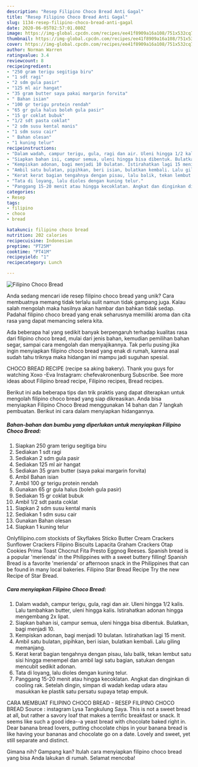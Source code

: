 ```yaml
---
description: "Resep Filipino Choco Bread Anti Gagal"
title: "Resep Filipino Choco Bread Anti Gagal"
slug: 1134-resep-filipino-choco-bread-anti-gagal
date: 2020-06-05T02:57:01.080Z
image: https://img-global.cpcdn.com/recipes/ee41f8909a16a108/751x532cq70/filipino-choco-bread-foto-resep-utama.jpg
thumbnail: https://img-global.cpcdn.com/recipes/ee41f8909a16a108/751x532cq70/filipino-choco-bread-foto-resep-utama.jpg
cover: https://img-global.cpcdn.com/recipes/ee41f8909a16a108/751x532cq70/filipino-choco-bread-foto-resep-utama.jpg
author: Norman Warren
ratingvalue: 3.4
reviewcount: 8
recipeingredient:
- "250 gram terigu segitiga biru"
- "1 sdt ragi"
- "2 sdm gula pasir"
- "125 ml air hangat"
- "35 gram butter saya pakai margarin forvita"
- " Bahan isian"
- "100 gr terigu protein rendah"
- "65 gr gula halus boleh gula pasir"
- "15 gr coklat bubuk"
- "1/2 sdt pasta coklat"
- "2 sdm susu kental manis"
- "1 sdm susu cair"
- " Bahan olesan"
- "1 kuning telur"
recipeinstructions:
- "Dalam wadah, campur terigu, gula, ragi dan air. Uleni hingga 1/2 kalis. Lalu tambahkan butter, uleni hingga kalis. Istirahatkan adonan hingga mengembang 2x lipat."
- "Siapkan bahan isi, campur semua, uleni hingga bisa dibentuk. Bulatkan, bagi menjadi 10."
- "Kempiskan adonan, bagi menjadi 10 bulatan. Istirahatkan lagi 15 menit."
- "Ambil satu bulatan, pipihkan, beri isian, bulatkan kembali. Lalu giling memanjang."
- "Kerat kerat bagian tengahnya dengan pisau, lalu balik, tekan lembut satu sisi hingga menempel dan ambil lagi satu bagian, satukan dengan mencubit sedikit adonan."
- "Tata di loyang, lalu dioles dengan kuning telur."
- "Panggang 15-20 menit atau hingga kecoklatan. Angkat dan dinginkan di cooling rak. Setelah dingin, simpan di wadah kedap udara atau masukkan ke plastik satu persatu supaya tetap empuk."
categories:
- Resep
tags:
- filipino
- choco
- bread

katakunci: filipino choco bread 
nutrition: 202 calories
recipecuisine: Indonesian
preptime: "PT25M"
cooktime: "PT41M"
recipeyield: "1"
recipecategory: Lunch

---
```



![Filipino Choco Bread](https://img-global.cpcdn.com/recipes/ee41f8909a16a108/751x532cq70/filipino-choco-bread-foto-resep-utama.jpg)

Anda sedang mencari ide resep filipino choco bread yang unik? Cara membuatnya memang tidak terlalu sulit namun tidak gampang juga. Kalau salah mengolah maka hasilnya akan hambar dan bahkan tidak sedap. Padahal filipino choco bread yang enak seharusnya memiliki aroma dan cita rasa yang dapat memancing selera kita.

Ada beberapa hal yang sedikit banyak berpengaruh terhadap kualitas rasa dari filipino choco bread, mulai dari jenis bahan, kemudian pemilihan bahan segar, sampai cara mengolah dan menyajikannya. Tak perlu pusing jika ingin menyiapkan filipino choco bread yang enak di rumah, karena asal sudah tahu triknya maka hidangan ini mampu jadi suguhan spesial.

CHOCO BREAD RECIPE (recipe sa aking bakery). Thank you guys for watching Xoxo -Eva Instagram: chefevakronenburg Subscribe. See more ideas about Filipino bread recipe, Filipino recipes, Bread recipes.


Berikut ini ada beberapa tips dan trik praktis yang dapat diterapkan untuk mengolah filipino choco bread yang siap dikreasikan. Anda bisa menyiapkan Filipino Choco Bread menggunakan 14 bahan dan 7 langkah pembuatan. Berikut ini cara dalam menyiapkan hidangannya.

<!--inarticleads1-->

##### Bahan-bahan dan bumbu yang diperlukan untuk menyiapkan Filipino Choco Bread:

1. Siapkan 250 gram terigu segitiga biru
1. Sediakan 1 sdt ragi
1. Sediakan 2 sdm gula pasir
1. Sediakan 125 ml air hangat
1. Sediakan 35 gram butter (saya pakai margarin forvita)
1. Ambil  Bahan isian
1. Ambil 100 gr terigu protein rendah
1. Gunakan 65 gr gula halus (boleh gula pasir)
1. Sediakan 15 gr coklat bubuk
1. Ambil 1/2 sdt pasta coklat
1. Siapkan 2 sdm susu kental manis
1. Sediakan 1 sdm susu cair
1. Gunakan  Bahan olesan
1. Siapkan 1 kuning telur


Onlyfilipino.com stockists of Skyflakes Sticko Butter Cream Crackers Sunflower Crackers Filipino Biscuits Lapacita Graham Crackers Otap Cookies Prima Toast Chocnut Fita Presto Eggnog Reeses. Spanish bread is a popular &#39;merienda&#39; in the Philippines with a sweet buttery filling! Spanish Bread is a favorite &#39;merienda&#39; or afternoon snack in the Philippines that can be found in many local bakeries. Filipino Star Bread Recipe Try the new Recipe of Star Bread. 

<!--inarticleads2-->

##### Cara menyiapkan Filipino Choco Bread:

1. Dalam wadah, campur terigu, gula, ragi dan air. Uleni hingga 1/2 kalis. Lalu tambahkan butter, uleni hingga kalis. Istirahatkan adonan hingga mengembang 2x lipat.
1. Siapkan bahan isi, campur semua, uleni hingga bisa dibentuk. Bulatkan, bagi menjadi 10.
1. Kempiskan adonan, bagi menjadi 10 bulatan. Istirahatkan lagi 15 menit.
1. Ambil satu bulatan, pipihkan, beri isian, bulatkan kembali. Lalu giling memanjang.
1. Kerat kerat bagian tengahnya dengan pisau, lalu balik, tekan lembut satu sisi hingga menempel dan ambil lagi satu bagian, satukan dengan mencubit sedikit adonan.
1. Tata di loyang, lalu dioles dengan kuning telur.
1. Panggang 15-20 menit atau hingga kecoklatan. Angkat dan dinginkan di cooling rak. Setelah dingin, simpan di wadah kedap udara atau masukkan ke plastik satu persatu supaya tetap empuk.


CARA MEMBUAT FILIPINO CHOCO BREAD - RESEP FILIPINO CHOCO BREAD Source : instagram Lysa Tangkulung Saya. This is not a sweet bread at all, but rather a savory loaf that makes a terrific breakfast or snack. It seems like such a good idea--a yeast bread with chocolate baked right in. Dear banana bread lovers, putting chocolate chips in your banana bread is like having your bananas and chocolate go on a date. Lovely and sweet, yet still separate and distinct. 

Gimana nih? Gampang kan? Itulah cara menyiapkan filipino choco bread yang bisa Anda lakukan di rumah. Selamat mencoba!
